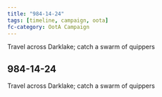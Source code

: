 ```yaml
---
title: "984-14-24"
tags: [timeline, campaign, oota]
fc-category: OotA Campaign
---
```

<span class='ob-timelines'
	data-date='984-14-24-00'
	data-title='Campaign: NAGA Adventures'
	data-class='orange'> Travel across Darklake; catch a swarm of quippers </span>
## 984-14-24
Travel across Darklake; catch a swarm of quippers
